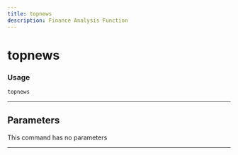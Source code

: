 ```yaml
---
title: topnews
description: Finance Analysis Function
---
```


# topnews



### Usage

```python
topnews
```

---

## Parameters

This command has no parameters


---
